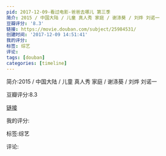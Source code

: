 ```yaml
---
pid: 2017-12-09-看过电影-爸爸去哪儿 第三季
简介: 2015 / 中国大陆 / 儿童 真人秀 家庭 / 谢涤葵 / 刘烨 刘诺一
豆瓣评分: '8.3'
链接: https://movie.douban.com/subject/25984531/
创建时间: '2017-12-09 14:51:41'
我的评分:
标签: 综艺
评论:
tags: [douban]
categories: [timeline]
---
```

简介:2015 / 中国大陆 / 儿童 真人秀 家庭 / 谢涤葵 / 刘烨 刘诺一

豆瓣评分:8.3

[链接](https://movie.douban.com/subject/25984531/)

我的评分:

标签:综艺

评论:

